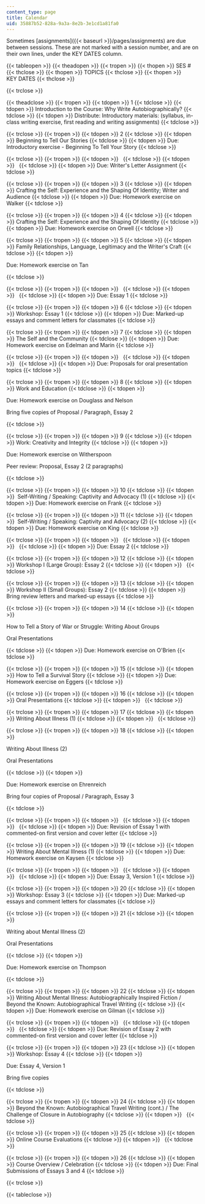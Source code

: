 ```yaml
---
content_type: page
title: Calendar
uid: 35887b52-828a-9a3a-8e2b-3e1cd1a81fa0
---
```


Sometimes [assignments]({{< baseurl >}}/pages/assignments) are due between sessions. These are not marked with a session number, and are on their own lines, under the KEY DATES column.

{{< tableopen >}}
{{< theadopen >}}
{{< tropen >}}
{{< thopen >}}
SES #
{{< thclose >}}
{{< thopen >}}
TOPICS
{{< thclose >}}
{{< thopen >}}
KEY DATES
{{< thclose >}}

{{< trclose >}}

{{< theadclose >}}
{{< tropen >}}
{{< tdopen >}}
1
{{< tdclose >}}
{{< tdopen >}}
Introduction to the Course: Why Write Autobiographically?
{{< tdclose >}}
{{< tdopen >}}
Distribute: Introductory materials: (syllabus, in-class writing exercise, first reading and writing assignments)
{{< tdclose >}}

{{< trclose >}}
{{< tropen >}}
{{< tdopen >}}
2
{{< tdclose >}}
{{< tdopen >}}
Beginning to Tell Our Stories
{{< tdclose >}}
{{< tdopen >}}
Due: Introductory exercise - Beginning To Tell Your Story
{{< tdclose >}}

{{< trclose >}}
{{< tropen >}}
{{< tdopen >}}
 
{{< tdclose >}}
{{< tdopen >}}
 
{{< tdclose >}}
{{< tdopen >}}
Due: Writer's Letter Assignment
{{< tdclose >}}

{{< trclose >}}
{{< tropen >}}
{{< tdopen >}}
3
{{< tdclose >}}
{{< tdopen >}}
Crafting the Self: Experience and the Shaping Of Identity; Writer and Audience
{{< tdclose >}}
{{< tdopen >}}
Due: Homework exercise on Walker
{{< tdclose >}}

{{< trclose >}}
{{< tropen >}}
{{< tdopen >}}
4
{{< tdclose >}}
{{< tdopen >}}
Crafting the Self: Experience and the Shaping Of Identity
{{< tdclose >}}
{{< tdopen >}}
Due: Homework exercise on Orwell
{{< tdclose >}}

{{< trclose >}}
{{< tropen >}}
{{< tdopen >}}
5
{{< tdclose >}}
{{< tdopen >}}
Family Relationships, Language, Legitimacy and the Writer's Craft
{{< tdclose >}}
{{< tdopen >}}


Due: Homework exercise on Tan


{{< tdclose >}}

{{< trclose >}}
{{< tropen >}}
{{< tdopen >}}
 
{{< tdclose >}}
{{< tdopen >}}
 
{{< tdclose >}}
{{< tdopen >}}
Due: Essay 1
{{< tdclose >}}

{{< trclose >}}
{{< tropen >}}
{{< tdopen >}}
6
{{< tdclose >}}
{{< tdopen >}}
Workshop: Essay 1
{{< tdclose >}}
{{< tdopen >}}
Due: Marked-up essays and comment letters for classmates
{{< tdclose >}}

{{< trclose >}}
{{< tropen >}}
{{< tdopen >}}
7
{{< tdclose >}}
{{< tdopen >}}
The Self and the Community
{{< tdclose >}}
{{< tdopen >}}
Due: Homework exercise on Edelman and Marin
{{< tdclose >}}

{{< trclose >}}
{{< tropen >}}
{{< tdopen >}}
 
{{< tdclose >}}
{{< tdopen >}}
 
{{< tdclose >}}
{{< tdopen >}}
Due: Proposals for oral presentation topics
{{< tdclose >}}

{{< trclose >}}
{{< tropen >}}
{{< tdopen >}}
8
{{< tdclose >}}
{{< tdopen >}}
Work and Education
{{< tdclose >}}
{{< tdopen >}}


Due: Homework exercise on Douglass and Nelson

Bring five copies of Proposal / Paragraph, Essay 2


{{< tdclose >}}

{{< trclose >}}
{{< tropen >}}
{{< tdopen >}}
9
{{< tdclose >}}
{{< tdopen >}}
Work: Creativity and Integrity
{{< tdclose >}}
{{< tdopen >}}


Due: Homework exercise on Witherspoon

Peer review: Proposal, Essay 2 (2 paragraphs)


{{< tdclose >}}

{{< trclose >}}
{{< tropen >}}
{{< tdopen >}}
10
{{< tdclose >}}
{{< tdopen >}}
 Self-Writing / Speaking: Captivity and Advocacy (1)
{{< tdclose >}}
{{< tdopen >}}
Due: Homework exercise on Frank
{{< tdclose >}}

{{< trclose >}}
{{< tropen >}}
{{< tdopen >}}
11
{{< tdclose >}}
{{< tdopen >}}
 Self-Writing / Speaking: Captivity and Advocacy (2)
{{< tdclose >}}
{{< tdopen >}}
Due: Homework exercise on King
{{< tdclose >}}

{{< trclose >}}
{{< tropen >}}
{{< tdopen >}}
 
{{< tdclose >}}
{{< tdopen >}}
 
{{< tdclose >}}
{{< tdopen >}}
Due: Essay 2
{{< tdclose >}}

{{< trclose >}}
{{< tropen >}}
{{< tdopen >}}
12
{{< tdclose >}}
{{< tdopen >}}
Workshop I (Large Group): Essay 2
{{< tdclose >}}
{{< tdopen >}}
 
{{< tdclose >}}

{{< trclose >}}
{{< tropen >}}
{{< tdopen >}}
13
{{< tdclose >}}
{{< tdopen >}}
Workshop II (Small Groups): Essay 2
{{< tdclose >}}
{{< tdopen >}}
Bring review letters and marked-up essays
{{< tdclose >}}

{{< trclose >}}
{{< tropen >}}
{{< tdopen >}}
14
{{< tdclose >}}
{{< tdopen >}}


How to Tell a Story of War or Struggle: Writing About Groups

Oral Presentations


{{< tdclose >}}
{{< tdopen >}}
Due: Homework exercise on O'Brien
{{< tdclose >}}

{{< trclose >}}
{{< tropen >}}
{{< tdopen >}}
15
{{< tdclose >}}
{{< tdopen >}}
How to Tell a Survival Story
{{< tdclose >}}
{{< tdopen >}}
Due: Homework exercise on Eggers
{{< tdclose >}}

{{< trclose >}}
{{< tropen >}}
{{< tdopen >}}
16
{{< tdclose >}}
{{< tdopen >}}
Oral Presentations
{{< tdclose >}}
{{< tdopen >}}
 
{{< tdclose >}}

{{< trclose >}}
{{< tropen >}}
{{< tdopen >}}
17
{{< tdclose >}}
{{< tdopen >}}
Writing About Illness (1)
{{< tdclose >}}
{{< tdopen >}}
 
{{< tdclose >}}

{{< trclose >}}
{{< tropen >}}
{{< tdopen >}}
18
{{< tdclose >}}
{{< tdopen >}}


Writing About Illness (2)

Oral Presentations


{{< tdclose >}}
{{< tdopen >}}


Due: Homework exercise on Ehrenreich

Bring four copies of Proposal / Paragraph, Essay 3


{{< tdclose >}}

{{< trclose >}}
{{< tropen >}}
{{< tdopen >}}
 
{{< tdclose >}}
{{< tdopen >}}
 
{{< tdclose >}}
{{< tdopen >}}
Due: Revision of Essay 1 with commented-on first version and cover letter
{{< tdclose >}}

{{< trclose >}}
{{< tropen >}}
{{< tdopen >}}
19
{{< tdclose >}}
{{< tdopen >}}
Writing About Mental Illness (1)
{{< tdclose >}}
{{< tdopen >}}
Due: Homework exercise on Kaysen
{{< tdclose >}}

{{< trclose >}}
{{< tropen >}}
{{< tdopen >}}
 
{{< tdclose >}}
{{< tdopen >}}
 
{{< tdclose >}}
{{< tdopen >}}
Due: Essay 3, Version 1
{{< tdclose >}}

{{< trclose >}}
{{< tropen >}}
{{< tdopen >}}
20
{{< tdclose >}}
{{< tdopen >}}
Workshop: Essay 3
{{< tdclose >}}
{{< tdopen >}}
Due: Marked-up essays and comment letters for classmates
{{< tdclose >}}

{{< trclose >}}
{{< tropen >}}
{{< tdopen >}}
21
{{< tdclose >}}
{{< tdopen >}}


Writing about Mental Illness (2)

Oral Presentations


{{< tdclose >}}
{{< tdopen >}}


Due: Homework exercise on Thompson


{{< tdclose >}}

{{< trclose >}}
{{< tropen >}}
{{< tdopen >}}
22
{{< tdclose >}}
{{< tdopen >}}
Writing About Mental Illness: Autobiographically Inspired Fiction / Beyond the Known: Autobiographical Travel Writing
{{< tdclose >}}
{{< tdopen >}}
Due: Homework exercise on Gilman
{{< tdclose >}}

{{< trclose >}}
{{< tropen >}}
{{< tdopen >}}
 
{{< tdclose >}}
{{< tdopen >}}
 
{{< tdclose >}}
{{< tdopen >}}
Due: Revision of Essay 2 with commented-on first version and cover letter
{{< tdclose >}}

{{< trclose >}}
{{< tropen >}}
{{< tdopen >}}
23
{{< tdclose >}}
{{< tdopen >}}
Workshop: Essay 4
{{< tdclose >}}
{{< tdopen >}}


Due: Essay 4, Version 1

Bring five copies


{{< tdclose >}}

{{< trclose >}}
{{< tropen >}}
{{< tdopen >}}
24
{{< tdclose >}}
{{< tdopen >}}
Beyond the Known: Autobiographical Travel Writing (cont.) / The Challenge of Closure in Autobiography
{{< tdclose >}}
{{< tdopen >}}
 
{{< tdclose >}}

{{< trclose >}}
{{< tropen >}}
{{< tdopen >}}
25
{{< tdclose >}}
{{< tdopen >}}
Online Course Evaluations
{{< tdclose >}}
{{< tdopen >}}
 
{{< tdclose >}}

{{< trclose >}}
{{< tropen >}}
{{< tdopen >}}
26
{{< tdclose >}}
{{< tdopen >}}
Course Overview / Celebration
{{< tdclose >}}
{{< tdopen >}}
Due: Final Submissions of Essays 3 and 4
{{< tdclose >}}

{{< trclose >}}

{{< tableclose >}}
